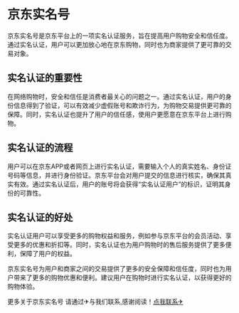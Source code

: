 # 京东实名号

京东实名号是京东平台上的一项实名认证服务，旨在提高用户购物安全和信任度。通过实名认证，用户可以更加放心地在京东购物，同时也为商家提供了更可靠的交易对象。 

## 实名认证的重要性

在网络购物时，安全和信任是消费者最关心的问题之一。通过实名认证，用户的身份信息得到了验证，可以有效减少虚假账号和欺诈行为，为购物交易提供更可靠的保障。同时，实名认证也提升了用户的信任感，使用户更愿意在京东平台上进行购物。

## 实名认证的流程

用户可以在京东APP或者网页上进行实名认证，需要输入个人的真实姓名、身份证号码等信息，并进行身份验证。京东平台会对用户提交的信息进行核实，确保其真实有效。通过实名认证后，用户的账号将会获得“实名认证用户”的标识，证明其身份的可靠性。

## 实名认证的好处

实名认证用户可以享受更多的购物权益和服务，例如参与京东平台的会员活动、享受更多的优惠和折扣等。同时，实名认证也为用户购物时的售后服务提供了更多便利，保障了用户的权益。

京东实名号为用户和商家之间的交易提供了更多的安全保障和信任度，同时也为用户带来了更多的购物优惠和便利。建议用户在购物时进行实名认证，以获得更好的购物体验。

更多关于京东实名号 请通过✈与我们联系,感谢阅读！[点我联系✈](https://www.k02.cc)